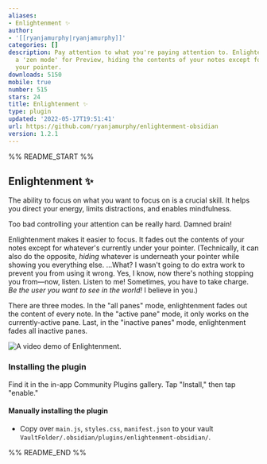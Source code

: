 ```yaml
---
aliases:
- Enlightenment ✨
author:
- '[[ryanjamurphy|ryanjamurphy]]'
categories: []
description: Pay attention to what you're paying attention to. Enlightenment adds
  a 'zen mode' for Preview, hiding the contents of your notes except for what's underneath
  your pointer.
downloads: 5150
mobile: true
number: 515
stars: 24
title: Enlightenment ✨
type: plugin
updated: '2022-05-17T19:51:41'
url: https://github.com/ryanjamurphy/enlightenment-obsidian
version: 1.2.1
---
```


%% README_START %%

## Enlightenment ✨

The ability to focus on what you want to focus on is a crucial skill. It helps you direct your energy, limits distractions, and enables mindfulness.

Too bad controlling your attention can be really hard. Damned brain!

Enlightenment makes it easier to focus. It fades out the contents of your notes except for whatever's currently under your pointer. (Technically, it can also do the opposite, _hiding_ whatever is underneath your pointer while showing you everything else. ...What? I wasn't going to do extra work to prevent you from using it wrong. Yes, I know, now there's nothing stopping you from—now, listen. Listen to me! Sometimes, you have to take charge. _Be the user you want to see in the world!_ I believe in you.)

There are three modes. In the "all panes" mode, enlightenment fades out the content of every note. In the "active pane" mode, it only works on the currently-active pane. Last, in the "inactive panes" mode, enlightenment fades all inactive panes.

![A video demo of Enlightenment.](https://user-images.githubusercontent.com/3618647/166983349-08cc8182-64a5-4695-ac3c-344ba8d561da.gif)

### Installing the plugin
Find it in the in-app Community Plugins gallery. Tap "Install," then tap "enable."

#### Manually installing the plugin

- Copy over `main.js`, `styles.css`, `manifest.json` to your vault `VaultFolder/.obsidian/plugins/enlightenment-obsidian/`.


%% README_END %%